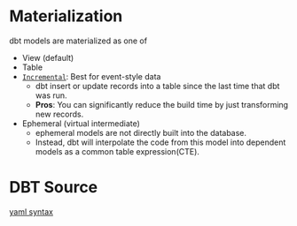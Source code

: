 # Materialization
dbt models are materialized as one of 
- View (default)
- Table
- [`Incremental`](https://docs.getdbt.com/docs/build/incremental-models): Best for event-style data
  - dbt insert or update records into a table since the last time that dbt was run.
  - **Pros**: You can significantly reduce the build time by just transforming new records. 
- Ephemeral (virtual intermediate)
  - ephemeral models are not directly built into the database. 
  - Instead, dbt will interpolate the code from this model into dependent models as a common table expression(CTE).

## 


# DBT Source
[yaml syntax](https://docs.getdbt.com/reference/source-properties)
